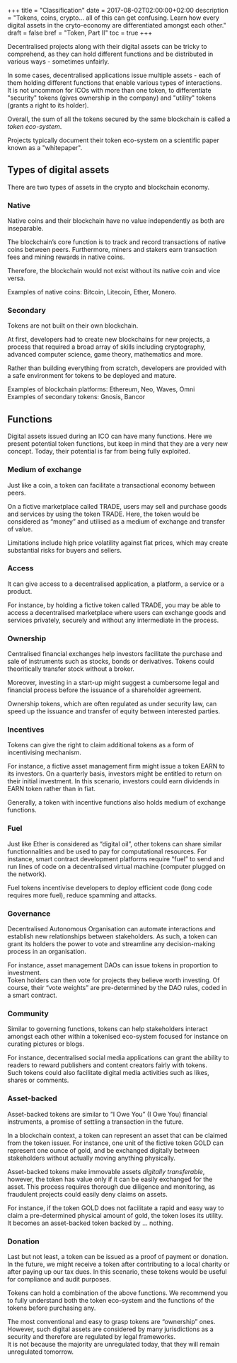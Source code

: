 +++
title = "Classification"
date = 2017-08-02T02:00:00+02:00
description = "Tokens, coins, crypto... all of this can get confusing. Learn how every digital assets in the cryto-economy are differentiated amongst each other."
draft = false
bref = "Token, Part II"
toc = true
+++

Decentralised projects along with their digital assets can be tricky to comprehend, as they can hold different functions and be distributed in various ways - sometimes unfairly.

In some cases, decentralised applications issue multiple assets - each of them holding different functions that enable various types of interactions.  
It is not uncommon for ICOs with more than one token, to differentiate "security" tokens (gives ownership in the company) and "utility" tokens (grants a right to its holder).

Overall, the sum of all the tokens secured by the same blockchain is called a _token eco-system_.

Projects typically document their token eco-system on a scientific paper known as a "whitepaper".

## Types of digital assets

There are two types of assets in the crypto and blockchain economy.

### Native

Native coins and their blockchain have no value independently as both are inseparable.

The blockchain’s core function is to track and record transactions of native coins between peers. Furthermore, miners and stakers earn transaction fees and mining rewards in native coins.

Therefore, the blockchain would not exist without its native coin and vice versa.

Examples of native coins: Bitcoin, Litecoin, Ether, Monero.

### Secondary

Tokens are not built on their own blockchain.

At first, developers had to create new blockchains for new projects, a process that required a broad array of skills including cryptography, advanced computer science, game theory, mathematics and more.

Rather than building everything from scratch, developers are provided with a safe environment for tokens to be deployed and mature.

Examples of blockchain platforms: Ethereum, Neo, Waves, Omni  
Examples of secondary tokens: Gnosis, Bancor

## Functions

Digital assets issued during an ICO can have many functions.
Here we present potential token functions, but keep in mind that they are a very new concept.
Today, their potential is far from being fully exploited.

### Medium of exchange

Just like a coin, a token can facilitate a transactional economy between peers.

On a fictive marketplace called TRADE, users may sell and purchase goods and services by using the token TRADE.
Here, the token would be considered as “money” and utilised as a medium of exchange and transfer of value.

Limitations include high price volatility against fiat prices, which may create substantial risks for buyers and sellers.

### Access

It can give access to a decentralised application, a platform, a service or a product.

For instance, by holding a fictive token called TRADE, you may be able to access a decentralised marketplace where users can exchange goods and services privately, securely and without any intermediate in the process.

### Ownership

Centralised financial exchanges help investors facilitate the purchase and sale of instruments such as stocks, bonds or derivatives. Tokens could theoritically transfer stock without a broker.

Moreover, investing in a start-up might suggest a cumbersome legal and financial process before the issuance of a shareholder agreement.

Ownership tokens, which are often regulated as under security law, can speed up the issuance and transfer of equity between interested parties.

### Incentives

Tokens can give the right to claim additional tokens as a form of incentivising mechanism.

For instance, a fictive asset management firm might issue a token EARN to its investors. On a quarterly basis, investors might be entitled to return on their initial investment.
In this scenario, investors could earn dividends in EARN token rather than in fiat.

Generally, a token with incentive functions also holds medium of exchange functions.

### Fuel

Just like Ether is considered as “digital oil”, other tokens can share similar functionnalities and be used to pay for computational resources.
For instance, smart contract development platforms require “fuel” to send and run lines of code on a decentralised virtual machine (computer plugged on the network).

Fuel tokens incentivise developers to deploy efficient code (long code requires more fuel), reduce spamming and attacks.

### Governance

Decentralised Autonomous Organisation can automate interactions and establish new relationships between stakeholders.
As such, a token can grant its holders the power to vote and streamline any decision-making process in an organisation.

For instance, asset management DAOs can issue tokens in proportion to investment.  
Token holders can then vote for projects they believe worth investing. Of course, their “vote weights” are pre-determined by the DAO rules, coded in a smart contract.

### Community

Similar to governing functions, tokens can help stakeholders interact amongst each other within a tokenised eco-system focused for instance on curating pictures or blogs.

For instance, decentralised social media applications can grant the ability to readers to reward publishers and content creators fairly with tokens.  
Such tokens could also facilitate digital media activities such as likes, shares or comments.

### Asset-backed

Asset-backed tokens are similar to “I Owe You” (I Owe You) financial instruments, a promise of settling a transaction in the future.

In a blockchain context, a token can represent an asset that can be claimed from the token issuer.
For instance, one unit of the fictive token GOLD can represent one ounce of gold, and be exchanged digitally between stakeholders without actually moving anything physically.

Asset-backed tokens make immovable assets _digitally transferable_, however, the token has value only if it can be easily exchanged for the asset. This process requires thorough due diligence and monitoring, as fraudulent projects could easily deny claims on assets.

For instance, if the token GOLD does not facilitate a rapid and easy way to claim a pre-determined physical amount of gold, the token loses its utility.  
It becomes an asset-backed token backed by … nothing.

### Donation

Last but not least, a token can be issued as a proof of payment or donation.
In the future, we might receive a token after contributing to a local charity or after paying up our tax dues.
In this scenario, these tokens would be useful for compliance and audit purposes.

Tokens can hold a combination of the above functions. We recommend you to fully understand both the token eco-system and the functions of the tokens before purchasing any.

The most conventional and easy to grasp tokens are “ownership” ones.
However, such digital assets are considered by many jurisdictions as a security and therefore are regulated by legal frameworks.  
It is not because the majority are unregulated today, that they will remain unregulated tomorrow.
